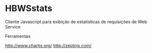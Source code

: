 # HBWSstats
Cliente Javascript para exibição de estatísticas de requisições de Web Service

Ferramentas

http://www.chartjs.org/
http://zeptojs.com/
